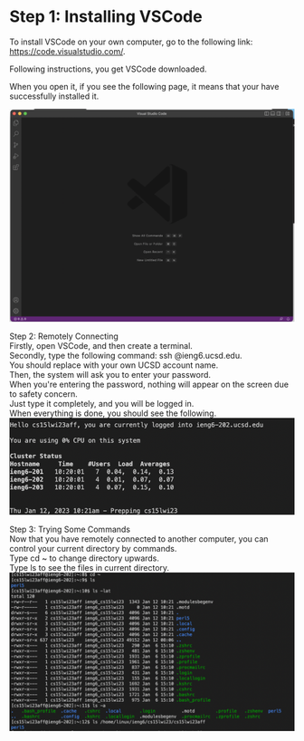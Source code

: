 # Step 1: Installing VSCode

To install VSCode on your own computer, go to the following link: https://code.visualstudio.com/.

Following instructions, you get VSCode downloaded.

When you open it, if you see the following page, it means that your have successfully installed it.

![My Image](l1p1.png)

Step 2: Remotely Connecting\
Firstly, open VSCode, and then create a terminal. \
Secondly, type the following command: ssh <your account name>@ieng6.ucsd.edu. \
You should replace <your account name> with your own UCSD account name. \
Then, the system will ask you to enter your password. \
When you're entering the password, nothing will appear on the screen due to safety concern. \
Just type it completely, and you will be logged in. \
When everything is done, you should see the following. \
![My Image](l1p2.png)

Step 3: Trying Some Commands\
Now that you have remotely connected to another computer, you can control your current directory by commands. \
Type cd ~ to change directory upwards. \
Type ls to see the files in current directory. \
![My Image](l1p3.png)
